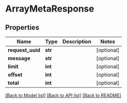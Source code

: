 # ArrayMetaResponse

## Properties
Name | Type | Description | Notes
------------ | ------------- | ------------- | -------------
**request_uuid** | **str** |  | [optional] 
**message** | **str** |  | [optional] 
**limit** | **int** |  | [optional] 
**offset** | **int** |  | [optional] 
**total** | **int** |  | [optional] 

[[Back to Model list]](../README.md#documentation-for-models) [[Back to API list]](../README.md#documentation-for-api-endpoints) [[Back to README]](../README.md)


